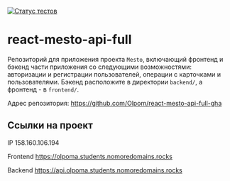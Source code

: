 [![Статус тестов](../../actions/workflows/tests.yml/badge.svg)](../../actions/workflows/tests.yml)

# react-mesto-api-full
Репозиторий для приложения проекта `Mesto`, включающий фронтенд и бэкенд части приложения со следующими возможностями: авторизации и регистрации пользователей, операции с карточками и пользователями. Бэкенд расположите в директории `backend/`, а фронтенд - в `frontend/`. 

Адрес репозитория: https://github.com/Olpom/react-mesto-api-full-gha

## Ссылки на проект

IP 158.160.106.194

Frontend https://olpoma.students.nomoredomains.rocks

Backend https://api.olpoma.students.nomoredomains.rocks

